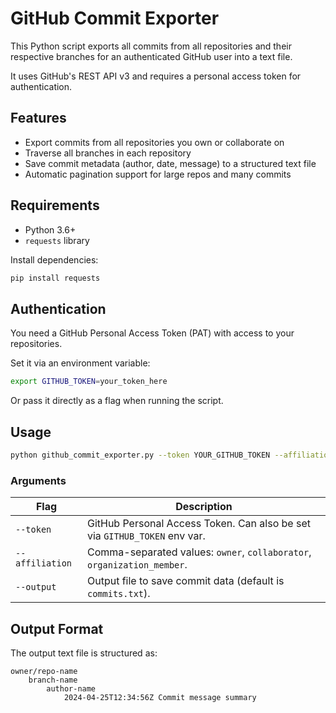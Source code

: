 # GitHub Commit Exporter

This Python script exports all commits from all repositories and their respective branches for an authenticated GitHub user into a text file.

It uses GitHub's REST API v3 and requires a personal access token for authentication.

## Features

- Export commits from all repositories you own or collaborate on
- Traverse all branches in each repository
- Save commit metadata (author, date, message) to a structured text file
- Automatic pagination support for large repos and many commits

## Requirements

- Python 3.6+
- `requests` library

Install dependencies:

```bash
pip install requests
```

## Authentication

You need a GitHub Personal Access Token (PAT) with access to your repositories.

Set it via an environment variable:

```bash
export GITHUB_TOKEN=your_token_here
```

Or pass it directly as a flag when running the script.

## Usage

```bash
python github_commit_exporter.py --token YOUR_GITHUB_TOKEN --affiliation owner,collaborator --output commits.txt
```

### Arguments

| Flag           | Description                                                                 |
|----------------|-----------------------------------------------------------------------------|
| `--token`      | GitHub Personal Access Token. Can also be set via `GITHUB_TOKEN` env var.   |
| `--affiliation`| Comma-separated values: `owner`, `collaborator`, `organization_member`.     |
| `--output`     | Output file to save commit data (default is `commits.txt`).                  |

## Output Format

The output text file is structured as:

```
owner/repo-name
    branch-name
        author-name
            2024-04-25T12:34:56Z Commit message summary
```


